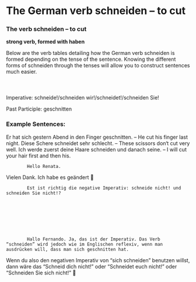 # The German verb schneiden – to cut



### The verb schneiden – to cut

**strong verb, formed with haben**

Below are the verb tables detailing how the German verb schneiden is formed depending on the tense of the sentence. Knowing the different forms of schneiden through the tenses will allow you to construct sentences much easier.

### 


 

Imperative: schneide!/schneiden wir!/schneidet!/schneiden Sie!

Past Participle: geschnitten

### Example Sentences:

Er hat sich gestern Abend in den Finger geschnitten. – He cut his finger last night.
Diese Schere schneidet sehr schlecht. – These scissors don‘t cut very well.
Ich werde zuerst deine Haare schneiden und danach seine. – I will cut your hair first and then his.

                    


        
        
            Hello Renata.
Vielen Dank. Ich habe es geändert 🙂

        

    


        
        
            Est ist richtig die negative Imperativ: schneide nicht! und schneiden Sie nicht!?

        

    


        
        
            Hallo Fernando. Ja, das ist der Imperativ. Das Verb “schneiden” wird jedoch wie im Englischen reflexiv, wenn man ausdrücken will, dass man sich geschnitten hat. 
Wenn du also den negativen Imperativ von “sich schneiden” benutzen willst, dann wäre das “Schneid dich nicht!” oder “Schneidet euch nicht!” oder “Schneiden Sie sich nicht!” 🙂

        

    
